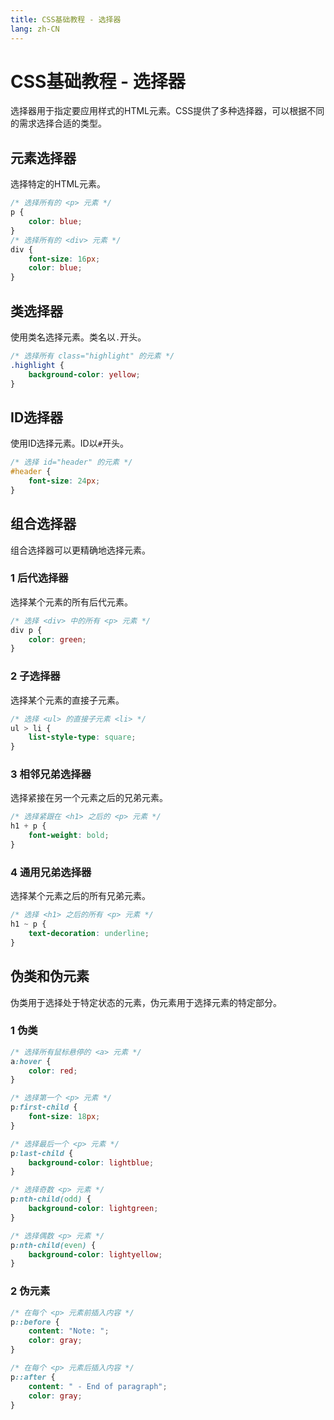 ```yaml
---
title: CSS基础教程 - 选择器
lang: zh-CN
---
```


# CSS基础教程 - 选择器
选择器用于指定要应用样式的HTML元素。CSS提供了多种选择器，可以根据不同的需求选择合适的类型。

## 元素选择器
选择特定的HTML元素。

```css
/* 选择所有的 <p> 元素 */
p {
    color: blue;
}
/* 选择所有的 <div> 元素 */
div {
    font-size: 16px;
    color: blue;
}
```

## 类选择器
使用类名选择元素。类名以`.`开头。

```css
/* 选择所有 class="highlight" 的元素 */
.highlight {
    background-color: yellow;
}
```

## ID选择器
使用ID选择元素。ID以`#`开头。

```css
/* 选择 id="header" 的元素 */
#header {
    font-size: 24px;
}
```

## 组合选择器
组合选择器可以更精确地选择元素。

### 1 后代选择器
选择某个元素的所有后代元素。

```css
/* 选择 <div> 中的所有 <p> 元素 */
div p {
    color: green;
}
```

### 2 子选择器
选择某个元素的直接子元素。

```css
/* 选择 <ul> 的直接子元素 <li> */
ul > li {
    list-style-type: square;
}
```

### 3 相邻兄弟选择器
选择紧接在另一个元素之后的兄弟元素。

```css
/* 选择紧跟在 <h1> 之后的 <p> 元素 */
h1 + p {
    font-weight: bold;
}
```

### 4 通用兄弟选择器
选择某个元素之后的所有兄弟元素。

```css
/* 选择 <h1> 之后的所有 <p> 元素 */
h1 ~ p {
    text-decoration: underline;
}

```

## 伪类和伪元素
伪类用于选择处于特定状态的元素，伪元素用于选择元素的特定部分。

### 1 伪类
```css
/* 选择所有鼠标悬停的 <a> 元素 */
a:hover {
    color: red;
}

/* 选择第一个 <p> 元素 */
p:first-child {
    font-size: 18px;
}

/* 选择最后一个 <p> 元素 */
p:last-child {
    background-color: lightblue;
}

/* 选择奇数 <p> 元素 */
p:nth-child(odd) {
    background-color: lightgreen;
}

/* 选择偶数 <p> 元素 */
p:nth-child(even) {
    background-color: lightyellow;
}
```

### 2 伪元素
```css
/* 在每个 <p> 元素前插入内容 */
p::before {
    content: "Note: ";
    color: gray;
}

/* 在每个 <p> 元素后插入内容 */
p::after {
    content: " - End of paragraph";
    color: gray;
}
```